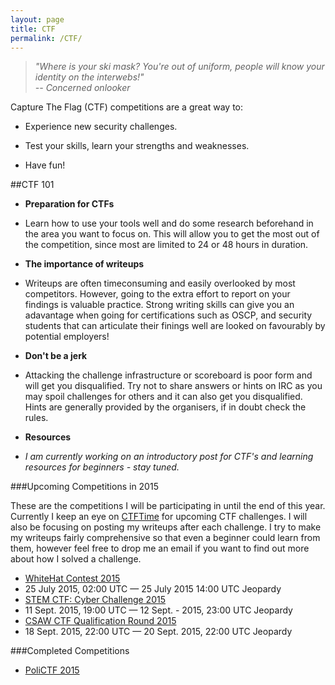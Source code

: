 ```yaml
---
layout: page
title: CTF
permalink: /CTF/
---
```




> *"Where is your ski mask? You're out of uniform, people will know your identity on the interwebs!"   
> -- Concerned onlooker* 

Capture The Flag (CTF) competitions are a great way to:

- Experience new security challenges.

- Test your skills, learn your strengths and weaknesses.

- Have fun!

##CTF 101

- **Preparation for CTFs**

 - Learn how to use your tools well and do some research beforehand in the area you want to focus on. This will allow you to get the most out of the competition, since most are limited to 24 or 48 hours in duration.

- **The importance of writeups**

 - Writeups are often timeconsuming and easily overlooked by most competitors. However, going to the extra effort to report on your findings is valuable practice. Strong writing skills can give you an adavantage when going for certifications such as OSCP, and security students that can articulate their finings well are looked on favourably by potential employers!

- **Don't be a jerk**

 - Attacking the challenge infrastructure or scoreboard is poor form and will get you disqualified. Try not to share answers or hints on IRC as you may spoil challenges for others and it can also get you disqualified. Hints are generally provided by the organisers, if in doubt check the rules.

- **Resources**

 - *I am currently working on an introductory post for CTF's and learning resources for beginners - stay tuned.*



###Upcoming Competitions in 2015



These are the competitions I will be participating in until the end of this year. Currently I keep an eye on [CTFTime](https://ctftime.org/event/list/upcoming) for upcoming CTF challenges. I will also be focusing on posting my writeups after each challenge. I try to make my writeups fairly comprehensive so that even a beginner could learn from them, however feel free to drop me an email if you want to find out more about how I solved a challenge.


- [WhiteHat Contest 2015](https://wargame.whitehat.vn/)
 - 25 July 2015, 02:00 UTC — 25 July 2015 14:00 UTC	 Jeopardy
- [STEM CTF: Cyber Challenge 2015](http://mitrecyberacademy.org/competitions/index.html) 
 - 11 Sept. 2015, 19:00 UTC — 12 Sept.  - 2015, 23:00 UTC Jeopardy
- [CSAW CTF Qualification Round 2015](https://ctf.isis.poly.edu/) 
 - 18 Sept. 2015, 22:00 UTC — 20 Sept. 2015, 22:00 UTC Jeopardy

###Completed Competitions

- [PoliCTF 2015](http://polictf.it/)
